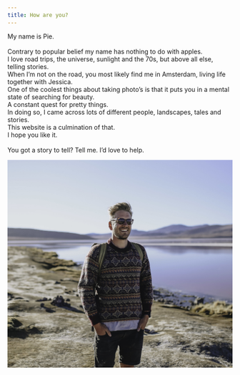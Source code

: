 ```yaml
---
title: How are you?
---
```



<div><span style="font-size: 1.8rem; letter-spacing: 0.01rem;"></span></div>

<div>My name is Pie.&nbsp;</div>

<div>&nbsp;</div>

<div>Contrary to popular belief my name has nothing to do with apples.</div>

<div>I love road trips, the universe, sunlight and the 70s, but above all else, telling stories. &nbsp;</div>

<div>When I&rsquo;m not on the road, you most likely find me in Amsterdam, living life together with Jessica.&nbsp;</div>

<div>One of the coolest things about taking photo&rsquo;s is that it puts you in a mental state of searching for beauty.&nbsp;</div>

<div>A constant quest for pretty things.&nbsp;</div>

<div>In doing so, I came across lots of different people, landscapes, tales and stories.</div>

<div>This website is a culmination of that.&nbsp;</div>

<div>I hope you like it.&nbsp;</div>

<div>&nbsp;</div>

<div>You got a story to tell? Tell me. I&rsquo;d love to help.</div>

![](/uploads/versions/img-8526-3-1---x----2048-1895x---.jpg)